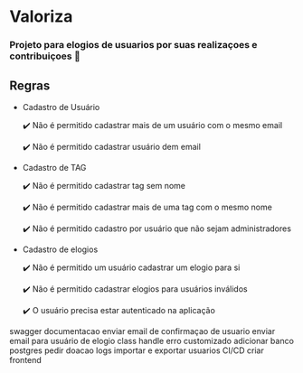 # Valoriza

### Projeto para elogios de usuarios por suas realizaçoes e contribuiçoes :smiling_face_with_three_hearts:

## Regras

- Cadastro de Usuário

  :heavy_check_mark: Não é permitido cadastrar mais de um usuário com o mesmo email
  
  :heavy_check_mark: Não é permitido cadastrar usuário dem email

- Cadastro de TAG
 
  :heavy_check_mark: Não é permitido cadastrar tag sem nome

  :heavy_check_mark: Não é permitido cadastrar mais de uma tag com o mesmo nome

  :heavy_check_mark: Não é permitido cadastro por usuário que não sejam administradores

- Cadastro de elogios

  :heavy_check_mark: Não é permitido um usuário cadastrar um elogio para si

  :heavy_check_mark: Não é permitido cadastrar elogios para usuários inválidos

  :heavy_check_mark: O usuário precisa estar autenticado na aplicação

swagger documentacao
enviar email de confirmaçao de usuario
enviar email para usuário de elogio
class handle erro customizado
adicionar banco postgres
pedir doacao
logs
importar e exportar usuarios
CI/CD
criar frontend